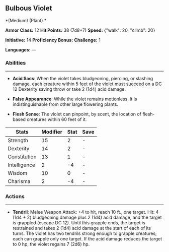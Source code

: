 ## Bulbous Violet
*(Medium) (Plant) *

**Armor Class:** 12
**Hit Points:** 38 (7d8+7)
**Speed:** {"walk": 20, "climb": 20}

**Initiative:** 14
**Proficiency Bonus:**
**Challenge:** 1

**Languages:** —

### Abilities
 --- 
- **Acid Sacs**: When the violet takes bludgeoning, piercing, or slashing damage, each creature within 5 feet of the violet must succeed on a DC 12 Dexterity saving throw or take 2 (1d4) acid damage.

- **False Appearance**: While the violet remains motionless, it is indistinguishable from other large flowering plants.

- **Flesh Sense**: The violet can pinpoint, by scent, the location of flesh-based creatures within 60 feet of it.



| Stats | Modifier | Stat | Save
| ---- | ---- | ---- | ---- |
| Strength | 15 | 2 | - |
| Dexterity | 14 | 2 | - |
| Constitution | 13 | 1 | - |
| Intelligence | 2 | -4 | - |
| Wisdom | 10 | 0 | - |
| Charisma | 2 | -4 | - |

### Actions
 --- 
- **Tendril**: Melee Weapon Attack: +4 to hit, reach 10 ft., one target. Hit: 4 (1d4 + 2) bludgeoning damage plus 2 (1d4) acid damage, and the target is grappled (escape DC 12). Until this grapple ends, the target is restrained and takes 2 (1d4) acid damage at the start of each of its turns. The violet has two tendrils strong enough to grapple creatures; each can grapple only one target. If the acid damage reduces the target to 0 hp, the violet regains 7 (2d6) hp.


